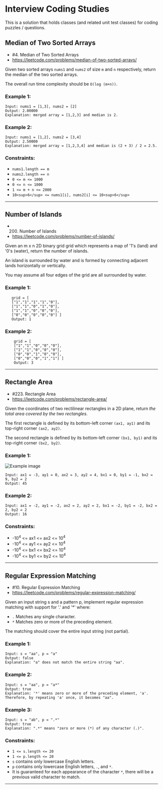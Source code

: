# Interview Coding Studies

This is a solution that holds classes (and related unit test classes) for coding puzzles / questions.

## Median of Two Sorted Arrays

- #4. Median of Two Sorted Arrays
- https://leetcode.com/problems/median-of-two-sorted-arrays/


Given two sorted arrays `nums1` and `nums2` of size `m` and `n` respectively, return the median of the two sorted arrays.

The overall run time complexity should be `O(log (m+n))`.

### Example 1:

```
Input: nums1 = [1,3], nums2 = [2]
Output: 2.00000
Explanation: merged array = [1,2,3] and median is 2.
```

### Example 2:

```
Input: nums1 = [1,2], nums2 = [3,4]
Output: 2.50000
Explanation: merged array = [1,2,3,4] and median is (2 + 3) / 2 = 2.5.
```

### Constraints:

- `nums1.length == m`
- `nums2.length == n`
- `0 <= m <= 1000`
- `0 <= n <= 1000`
- `1 <= m + n <= 2000`
- `10<sup>6</sup> <= nums1[i], nums2[i] <= 10<sup>6</sup>`

----

## Number of Islands

- 200. Number of Islands
- https://leetcode.com/problems/number-of-islands/

Given an m x n 2D binary grid grid which represents a map of '1's (land) and '0's (water), return the number of islands.

An island is surrounded by water and is formed by connecting adjacent lands horizontally or vertically. 

You may assume all four edges of the grid are
all surrounded by water.


### Example 1:
 ```
	grid = [
	["1","1","1","1","0"],
	["1","1","0","1","0"],
	["1","1","0","0","0"],
	["0","0","0","0","0"] ]
	Output: 1
```

### Example 2:
```
	grid = [
	["1","1","0","0","0"],
	["1","1","0","0","0"],
	["0","0","1","0","0"],
	["0","0","0","1","1"] ]
	Output: 3
```

----

## Rectangle Area

- #223. Rectangle Area
- https://leetcode.com/problems/rectangle-area/

Given the coordinates of two rectilinear rectangles in a 2D plane, return *the total area covered by the two rectangles*.

The first rectangle is defined by its bottom-left corner `(ax1, ay1)` and its top-right corner `(ax2, ay2)`.

The second rectangle is defined by its bottom-left corner `(bx1, by1)` and its top-right corner `(bx2, by2)`.


### Example 1:

![Example image](https://assets.leetcode.com/uploads/2021/05/08/rectangle-plane.png)

```
Input: ax1 = -3, ay1 = 0, ax2 = 3, ay2 = 4, bx1 = 0, by1 = -1, bx2 = 9, by2 = 2
Output: 45
```

### Example 2:

```
Input: ax1 = -2, ay1 = -2, ax2 = 2, ay2 = 2, bx1 = -2, by1 = -2, bx2 = 2, by2 = 2
Output: 16
```

### Constraints:

- -10<sup>4</sup> <= ax1 <= ax2 <= 10<sup>4</sup>
- -10<sup>4</sup> <= ay1 <= ay2 <= 10<sup>4</sup>
- -10<sup>4</sup> <= bx1 <= bx2 <= 10<sup>4</sup>
- -10<sup>4</sup> <= by1 <= by2 <= 10<sup>4</sup>

----

## Regular Expression Matching

- #10. Regular Expression Matching
- https://leetcode.com/problems/regular-expression-matching/

Given an input string s and a pattern p, implement regular expression matching with support for '.' and '*' where:
- `.` Matches any single character.
- `*` Matches zero or more of the preceding element.

The matching should cover the entire input string (not partial).

### Example 1:

```
Input: s = "aa", p = "a"
Output: false
Explanation: "a" does not match the entire string "aa".
```

### Example 2:

```
Input: s = "aa", p = "a*"
Output: true
Explanation: '*' means zero or more of the preceding element, 'a'. Therefore, by repeating 'a' once, it becomes "aa".
```

### Example 3:

```
Input: s = "ab", p = ".*"
Output: true
Explanation: ".*" means "zero or more (*) of any character (.)".
```

### Constraints:

- `1 <= s.length <= 20`
- `1 <= p.length <= 20`
- `s` contains only lowercase English letters.
- `p` contains only lowercase English letters, `.`, and `*`.
- It is guaranteed for each appearance of the character `*`, there will be a previous valid character to match.

----